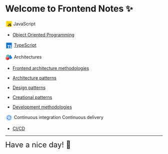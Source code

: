 # Welcome to Frontend Notes ✨

<span style="display: flex; align-items: center;">
<img src="./assets/icons/icons8-javascript-48.png" height="24">
<span style="margin-left: 2px;">JavaScript</span>
</span>

- [Object Oriented Programming](./Notes/OOP/main.md)

<span><img src="./assets/icons/icons8-typescript-48.png" style="vertical-align: middle;" height="24"> [TypeScript](./Notes/TS/main.md)</span>


<span><img src="./assets/icons/icons8-object-48.png" style="vertical-align: middle;" height="24"> Architectures</span>

- [Frontend architecture methodologies](./Notes/FrontendArcitectureMethodologies/main.md)

- [Architecture patterns](./Notes/ArchitecturePatterns/main.md)

- [Design patterns](./Notes/DesignPatterns/main.md)

- [Creational patterns](./Notes/CreationalPatterns/main.md)

- [Development methodologies](./Notes/DevelopmentMethodologies/main.md)


<span><img src="./assets/icons/icons8-sync-48.png" style="vertical-align: middle;" height="24"> Continuous integration Continuous delivery</span>

- [CI/CD](./Notes/CICD/main.md)

---

<span style="font-size: 1.5rem">Have a nice day! 🫶</span>

<span style="display: flex; align-items: center; height: 24px;">![]()</span>
